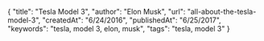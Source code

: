 {
    "title": "Tesla Model 3",
    "author": "Elon Musk",
    "url": "all-about-the-tesla-model-3",
    "createdAt": "6/24/2016",
    "publishedAt": "6/25/2017",
    "keywords": "tesla, model 3, elon, musk",
    "tags": "tesla, model 3"
}